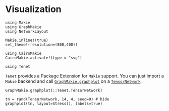 # Visualization

```@setup viz
using Makie
using GraphMakie
using NetworkLayout

Makie.inline!(true)
set_theme!(resolution=(800,400))

using CairoMakie
CairoMakie.activate!(type = "svg")

using Tenet
```

`Tenet` provides a Package Extension for `Makie` support. You can just import a `Makie` backend and call [`GraphMakie.graphplot`](@ref) on a [`TensorNetwork`](@ref).

```@docs
GraphMakie.graphplot(::Tenet.TensorNetwork)
```

```@example viz
tn = rand(TensorNetwork, 14, 4, seed=0) # hide
graphplot(tn, layout=Stress(), labels=true)
```
